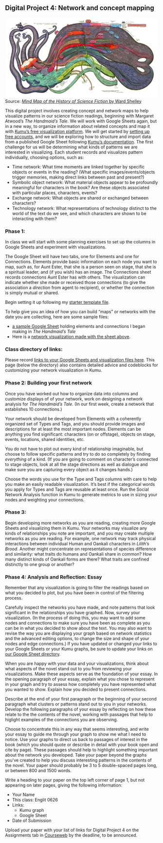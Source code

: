 ## Digital Project 4: Network and concept mapping

![Mind Map of the History of Science Fiction by Ward Shelley](mind-map-history-science-fiction.jpg)
Source: [*Mind Map of the History of Science Fiction* by Ward Shelley](http://futurismic.com/2011/03/09/mind-map-of-the-history-of-science-fiction/)

This digital project involves creating concept and network maps to help visualize patterns in our science fiction readings, beginning with Margaret Atwood’s *The Handmaid’s Tale*. We will work with Google Sheets again, but in a new way, to organize information about related concepts and map it with [Kumu’s free visualization platform](https://kumu.io/). We will get started by [setting up free accounts](https://docs.kumu.io/getting-started/first-steps.html), and we will be exploring how to structure and import data from a published Google Sheet following [Kumu’s documentation](https://docs.kumu.io/guides/import.html). The first challenge for us will be determining what kinds of patterns we are interested in visualizing. Each student records and visualizes pattern individually, choosing options, such as:

* Time network: What time moments are linked together by specific objects or events in the reading? (What specific images/events/objects trigger memories, making direct links between past and present?)
* Symbolic object network: What material objects appear to be profoundly meaningful for characters in the book? Are these objects associated with particular places, characters, events?
* Exchange network: What objects are shared or exchanged between characters? 
* Technology network: What representations of technology distinct to the world of the text do we see, and which characters are shown to be interacting with them? 


### Phase 1: 
In class we will start with some planning exercises to set up the columns in Google Sheets and experiment with visualizations.

The Google Sheet will have two tabs, one for Elements and one for Connections. Elements provide basic information on each node you want to map, such as, for Aunt Ester, that she is a person seen on stage, that she is a spiritual leader, and (if you wish) has an image. The Connections sheet records connections Aunt Ester has with others. The visualization can indicate whether she made or received those connections (to give the association a *direction* from agent to recipient), or whether the connection is simply mutual or shared. 

Begin setting it up following my [starter template file](https://docs.google.com/spreadsheets/d/1WXT_LTlJPqyUCy1wv8JjCA-tu3WhM37owPKaqBDKLas/edit?usp=sharing).

To help give you an idea of how you can build “maps” or networks with the date you are collecting, here are some sample files:
* [a sample Google Sheet](https://docs.google.com/spreadsheets/d/1WXT_LTlJPqyUCy1wv8JjCA-tu3WhM37owPKaqBDKLas/edit?usp=sharing) holding elements and connections I began making in *The Handmaid’s Tale*
* Here is a [network visualization made with the sheet above](https://kumu.io/ebeshero/handmaidstale).

### Class directory of links:
Please record <a href="https://docs.google.com/document/d/1nbu16hTnIl2d8RTl3aniPZ2fmAfVMSS3dZxdivAUpVU/edit?usp=sharing">links to your Google Sheets and visualization files here</a>. This page (below the directory) also contains detailed advice and codeblocks for customizing your network visualization in Kumu.

### Phase 2: Building your first network 
Once you have worked out how to organize data into columns and customize displays of of your network, work on designing a network analysis for *The Handmaid’s Tale*. (In our first week, create a network that establishes 10 connections.)

Your network should be developed from Elements with a coherently organized set of Types and Tags, and you should provide images and descriptions for at least the most important nodes. Elements can be anything you find significant: characters (on or offstage), objects on stage, events, locations, shared identities, etc. 

You do not have to plot out every kind of relationship imaginable, but choose to follow specific patterns and try to do so completely by finding *everything* of a kind. (If you are going to comment on character’s connected to stage objects, look at all the stage directions as well as dialogue and make sure you are capturing every object as it changes hands.) 

Choose the words you use for the Type and Tags columns with care to help you make an easily readable visualization. It’s best if the categorical words you apply for Types and Tags are reusable at least once. Run the Social Network Analysis function in Kumu to generate metrics to use in sizing your nodes and weighting your connections. 

### Phase 3: 
Begin developing more networks as you are reading, creating more Google Sheets and visualizing them in Kumu. Your networks may visualize any kinds of relationships you note are important, and you may create multiple networks as you are reading. For example, one network may track physical interactions between individual Human and Oankali characters in *Lilith’s Brood*. Another might concentrate on representations of species difference and similarity: what traits do humans and Oankali share in common? How many distinct kinds of Oankali forms are there? What traits are confined distinctly to one group or another?


### Phase 4: Analysis and Reflection: Essay 
Remember that any visualization is going to filter the readings based on what you decided to plot, but you have been in control of the filtering process.  

Carefully inspect the networks you have made, and note patterns that look significant in the relationships you have graphed. Now, survey your visualization. (In the process of doing this, you may want to add some nodes and connections to make sure you have been as complete as you can be in what you decided to show about the text. You may also want to revise the way you are displaying your graph based on network statistics and the advanced editing options, to change the size and shape of your nodes and edge connections.) If you have updated or changed your links to your Google Sheets or your Kumu graphs, be sure to update your links on [our Google Sheet directory](https://docs.google.com/document/d/1nbu16hTnIl2d8RTl3aniPZ2fmAfVMSS3dZxdivAUpVU/edit?usp=sharing). 

When you are happy with your data and your visualizations, think about what aspects of the novel stand out to you from reviewing your visualizations. Make these aspects serve as the foundation of your essay. In the opening paragraph of your essay, explain what you chose to represent in your graph and try to assess how completely you have represented what you wanted to show. Explain how you decided to present connections.

Describe at the end of your first paragraph or the beginning of your second paragraph what clusters or patterns stand out to you in your networks. Develop the following paragraphs of your essay by reflecting on how these relate to the the contents of the novel, working with passages that help to higlight examples of the connections you are observing.

Choose to concentrate this in any way that seems interesting, and write your essay to guide me through your graph to show me what I need to notice. Use your graphs to direct us back to passages of interest in the book (which you should quote or describe in detail with your book open and cite by page). These passages should help to highlight something important about the network you developed. Take your paper beyond the graphs you've created to help you discuss interesting patterns in the contents of the novel. Your paper should probably be 3 to 5 double-spaced pages long, or between 800 and 1500 words.

Write a heading to your paper on the top left corner of page 1, but not appearing on later pages, giving the following information:

* Your Name
* This class: Englit 0626
* Links:
  * Kumu graph
  * Google Sheet
* Date of Submission

Upload your paper with your list of links for Digital Project 4 on the Assignments tab in [Courseweb](https://courseweb.pitt.edu) by the deadline, to be announced. 

